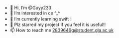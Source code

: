 - 👋 Hi, I’m @Guyy233
- 👀 I’m interested in ce ^_^
- 🌱 I’m currently learning swift！
- 💞️ Plz starred my project if you feel it is useful!!
- 📫 How to reach me 2839646g@student.gla.ac.uk

<!---
Guyy233/Guyy233 is a ✨ special ✨ repository because its `README.md` (this file) appears on your GitHub profile.
You can click the Preview link to take a look at your changes.
--->
